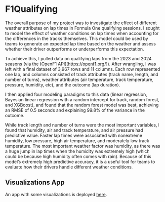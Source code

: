 # F1Qualifying

The overall purpose of my project was to investigate the effect of different weather attributes on lap times in Formula One qualifying sessions. I sought to model the effect of weather conditions on lap times when accounting for the differences in the tracks themselves. This model could be used by teams to generate an expected lap time based on the weather and assess whether their driver outperforms or underperforms this expectation.

To achieve this, I pulled data on qualifying laps from the 2023 and 2024 seasons (via the (OpenF1 API)[https://openf1.org/]). After wrangling, I was left with a final dataset of 3,967 rows and 11 columns. Each row represented one lap, and columns consisted of track attributes (track name, length, and number of turns), weather attributes (air temperature, track temperature, pressure, humidity, etc), and the outcome (lap duration).

I then applied four modeling paradigms to this data (linear regression, Bayesian linear regression with a random intercept for track, random forest, and XGBoost), and found that the random forest model was best, achieving an RMSE of 0.5 seconds and explaining 99.8% of the variance in the outcome.

While track length and number of turns were the most important variables, I found that humidity, air and track temperature, and air pressure had predictive value. Faster lap times were associated with nonextreme humidity, low pressure, high air temperature, and moderately low track temperature. The most important weather factor was humidity, as there was a huge jump in lap times when the humidity was extremely high (which could be because high humidity often comes with rain). Because of this model’s extremely high predictive accuracy, it is a useful tool for teams to evaluate how their drivers handle different weather conditions.


## Visualizations App
An app with some visualizations is deployed [here](https://oh8w2h-cole-wagner.shinyapps.io/F1Qualifying/).
